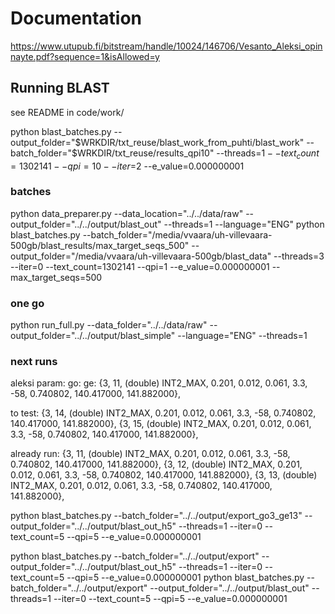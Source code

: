 # Documentation

https://www.utupub.fi/bitstream/handle/10024/146706/Vesanto_Aleksi_opinnayte.pdf?sequence=1&isAllowed=y

## Running BLAST

see README in code/work/

python blast_batches.py --output_folder="$WRKDIR/txt_reuse/blast_work_from_puhti/blast_work" --batch_folder="$WRKDIR/txt_reuse/results_qpi10" --threads=$1 --text_count=1302141 --qpi=10 --iter=$2 --e_value=0.000000001

### batches

python data_preparer.py --data_location="../../data/raw" --output_folder="../../output/blast_out" --threads=1 --language="ENG"
python blast_batches.py --batch_folder="/media/vvaara/uh-villevaara-500gb/blast_results/max_target_seqs_500" --output_folder="/media/vvaara/uh-villevaara-500gb/blast_data" --threads=3 --iter=0 --text_count=1302141 --qpi=1 --e_value=0.000000001 --max_target_seqs=500

### one go

python run_full.py --data_folder="../../data/raw" --output_folder="../../output/blast_simple" --language="ENG" --threads=1

### next runs

aleksi param:
go: ge:
{3, 11, (double) INT2_MAX, 0.201, 0.012, 0.061, 3.3, -58, 0.740802, 140.417000, 141.882000},

to test:
{3, 14, (double) INT2_MAX, 0.201, 0.012, 0.061, 3.3, -58, 0.740802, 140.417000, 141.882000},
{3, 15, (double) INT2_MAX, 0.201, 0.012, 0.061, 3.3, -58, 0.740802, 140.417000, 141.882000},

already run:
{3, 11, (double) INT2_MAX, 0.201, 0.012, 0.061, 3.3, -58, 0.740802, 140.417000, 141.882000},
{3, 12, (double) INT2_MAX, 0.201, 0.012, 0.061, 3.3, -58, 0.740802, 140.417000, 141.882000},
{3, 13, (double) INT2_MAX, 0.201, 0.012, 0.061, 3.3, -58, 0.740802, 140.417000, 141.882000},

python blast_batches.py --batch_folder="../../output/export_go3_ge13" --output_folder="../../output/blast_out_h5" --threads=1 --iter=0 --text_count=5 --qpi=5 --e_value=0.000000001

python blast_batches.py --batch_folder="../../output/export" --output_folder="../../output/blast_out_h5" --threads=1 --iter=0 --text_count=5 --qpi=5 --e_value=0.000000001
python blast_batches.py --batch_folder="../../output/export" --output_folder="../../output/blast_out" --threads=1 --iter=0 --text_count=5 --qpi=5 --e_value=0.000000001



